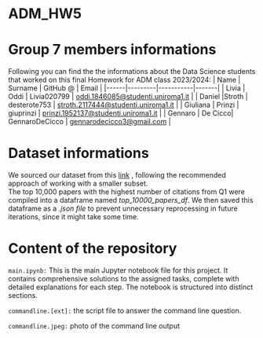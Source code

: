 # ADM_HW5

# **Group 7 members informations**
Following you can find the the informations about the Data Science students that worked on this final Homework for ADM class 2023/2024:
| Name | Surname | GitHub @ | Email |
|------|---------|-----------|-------|
| Livia | Oddi | Livia020799 | oddi.1846085@studenti.uniroma1.it |
| Daniel |Stroth | desterote753 | stroth.2117444@studenti.uniroma1.it |
| Giuliana | Prinzi | giuprinzi | prinzi.1952137@studenti.uniroma1.it |
| Gennaro | De Cicco| GennaroDeCicco | gennarodecicco3@gmail.com |

# **Dataset informations**
We sourced our dataset from this [link]([https://www.google.com](https://www.kaggle.com/datasets/mathurinache/citation-network-dataset))
, following the recommended approach of working with a smaller subset.<br>
The top 10,000 papers with the highest number of citations from Q1 were compiled into a dataframe named *top_10000_papers_df*. We then saved this dataframe as a *.json file* to prevent unnecessary reprocessing in future iterations, since it might take some time.

# **Content of the repository**
`main.ipynb:`  This is the main Jupyter notebook file for this project. It contains comprehensive solutions to the assigned tasks, complete with detailed explanations for each step. The notebook is structured into distinct sections.

`commandline.[ext]:` the script file to answer the command line question.<br>

`commandline.jpeg:` photo of the command line output

